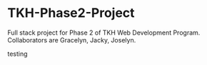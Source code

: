 # TKH-Phase2-Project

Full stack project for Phase 2 of TKH Web Development Program. Collaborators are Gracelyn, Jacky, Joselyn.

testing